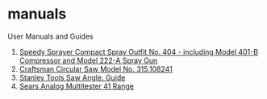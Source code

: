 # manuals

User Manuals and Guides

1. [Speedy Sprayer Compact Spray Outfit No. 404 - including Model 401-B Compressor and Model 222-A Spray Gun](./speedy-sprayer/)
2. [Craftsman Circular Saw Model No. 315.108241](./craftsman-circular-saw)
3. [Stanley Tools Saw Angle. Guide](./stanley-tools-saw-angle-guide)
4. [Sears Analog Multitester 41 Range](./sears-bench-analog-multitester-41-range)
